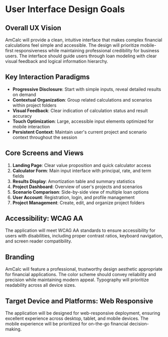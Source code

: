 # User Interface Design Goals

## Overall UX Vision

AmCalc will provide a clean, intuitive interface that makes complex financial calculations feel simple and accessible. The design will prioritize mobile-first responsiveness while maintaining professional credibility for business users. The interface should guide users through loan modeling with clear visual feedback and logical information hierarchy.

## Key Interaction Paradigms

- **Progressive Disclosure**: Start with simple inputs, reveal detailed results on demand
- **Contextual Organization**: Group related calculations and scenarios within project folders
- **Visual Feedback**: Clear indication of calculation status and result accuracy
- **Touch Optimization**: Large, accessible input elements optimized for mobile interaction
- **Persistent Context**: Maintain user's current project and scenario context throughout the session

## Core Screens and Views

1. **Landing Page**: Clear value proposition and quick calculator access
2. **Calculator Form**: Main input interface with principal, rate, and term fields
3. **Results Display**: Amortization table and summary statistics
4. **Project Dashboard**: Overview of user's projects and scenarios
5. **Scenario Comparison**: Side-by-side view of multiple loan options
6. **User Account**: Registration, login, and profile management
7. **Project Management**: Create, edit, and organize project folders

## Accessibility: WCAG AA

The application will meet WCAG AA standards to ensure accessibility for users with disabilities, including proper contrast ratios, keyboard navigation, and screen reader compatibility.

## Branding

AmCalc will feature a professional, trustworthy design aesthetic appropriate for financial applications. The color scheme should convey reliability and precision while maintaining modern appeal. Typography will prioritize readability across all device sizes.

## Target Device and Platforms: Web Responsive

The application will be designed for web-responsive deployment, ensuring excellent experience across desktop, tablet, and mobile devices. The mobile experience will be prioritized for on-the-go financial decision-making. 